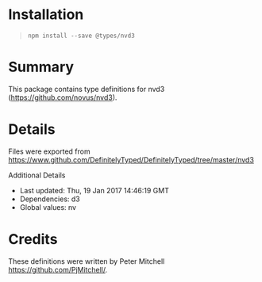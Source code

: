 # Installation
> `npm install --save @types/nvd3`

# Summary
This package contains type definitions for nvd3 (https://github.com/novus/nvd3).

# Details
Files were exported from https://www.github.com/DefinitelyTyped/DefinitelyTyped/tree/master/nvd3

Additional Details
 * Last updated: Thu, 19 Jan 2017 14:46:19 GMT
 * Dependencies: d3
 * Global values: nv

# Credits
These definitions were written by Peter Mitchell <https://github.com/PjMitchell/>.
